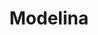 ---
title: "Modelina"
url: /ciudad-autonoma-de-buenos-aires/modelina-avenida-jose-maria-moreno/
shop: Kleidung
---